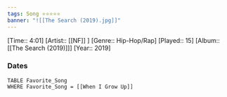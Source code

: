 ```yaml
---
tags: Song ⭐⭐⭐⭐⭐ 
banner: "![[The Search (2019).jpg]]"
---
```

[Time:: 4:01]
[Artist:: [[NF]] ]
[Genre:: Hip-Hop/Rap]
[Played:: 15]
[Album:: [[The Search (2019)]]]
[Year:: 2019]
### Dates
````dataview
TABLE Favorite_Song
WHERE Favorite_Song = [[When I Grow Up]]
````